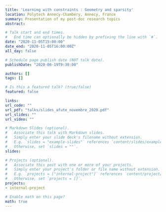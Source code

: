 ```yaml
---
title: 'Learning with constraints : Geometry and sparsity'
location: Polytech Annecy-Chambéry, Annecy, France
summary: Presentation of my post-doc research topics
abstract: 

# Talk start and end times.
#   End time can optionally be hidden by prefixing the line with `#`.
date: "2020-11-05T15:00:00"
date_end: "2020-11-05T16:00:00Z"
all_day: false

# Schedule page publish date (NOT talk date).
publishDate: "2020-06-19T9:30:00"

authors: []
tags: []

# Is this a featured talk? (true/false)
featured: false

links:
url_code: ""
url_pdf: "talks/slides_afute_novembre_2020.pdf"
url_slides: ""
url_video: ""

# Markdown Slides (optional).
#   Associate this talk with Markdown slides.
#   Simply enter your slide deck's filename without extension.
#   E.g. `slides = "example-slides"` references `content/slides/example-slides.md`.
#   Otherwise, set `slides = ""`.
slides:

# Projects (optional).
#   Associate this post with one or more of your projects.
#   Simply enter your project's folder or file name without extension.
#   E.g. `projects = ["internal-project"]` references `content/project/deep-learning/index.md`.
#   Otherwise, set `projects = []`.
projects:
- internal-project

# Enable math on this page?
math: true
---
```

